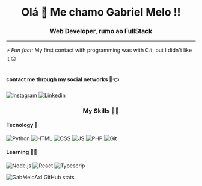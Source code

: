 <h1 align="center"> Olá 🖖 Me chamo Gabriel Melo !!</h1> 
<h3 align="center"> Web Developer, rumo ao FullStack</h3>
<hr>
<i>⚡ Fun fact:</i> My first contact with programming was with C#, but I didn't like it 😜<br><br>

#### contact me through my social networks 📱👈

[![Instagram](https://img.shields.io/badge/Instagram-E4405F?style=for-the-badge&logo=instagram&logoColor=cyan)](https://instagram.com/melo_gabr_) 
[![Linkedin](https://img.shields.io/badge/LinkedIn-000080?style=for-the-badge&logo=Linkedin&logoColor=white)](https://linkedin.com/in/gabrimelo/)

<h3 align="center"> My Skills  🤹🏽 </h3>
<h4> Tecnology 🔨 </h4>

![Python](https://img.shields.io/badge/Python-3776AB?style=for-the-badge&logo=python&logoColor=black) ![HTML](https://img.shields.io/badge/HTML-239120?style=for-the-badge&logo=html5&logoColor=white) ![CSS](https://img.shields.io/badge/CSS-239120?&style=for-the-badge&logo=css3&logoColor=white) ![JS](https://img.shields.io/badge/JavaScript-F7DF1E?style=for-the-badge&logo=javascript&logoColor=black) ![PHP](https://img.shields.io/badge/PHP-777BB4?style=for-the-badge&logo=php&logoColor=green) ![Git](https://img.shields.io/badge/GIT-E44C30?style=for-the-badge&logo=git&logoColor=white)

#### Learning 👨‍🏫 

 ![Node.js](https://img.shields.io/badge/Node.js-43853D?style=for-the-badge&logo=node.js&logoColor=white) ![React](https://img.shields.io/badge/React-20232A?style=for-the-badge&logo=react&logoColor=61DAFB) ![Typescrip](https://img.shields.io/badge/TypeScript-007ACC?style=for-the-badge&logo=typescript&logoColor=white)


![GabMeloAxl GitHub stats](https://github-readme-stats.vercel.app/api?username=GabMeloAXL&show_icons=true&theme=radical)

